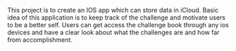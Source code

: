 This project is to create an IOS app which can store data in iCloud. Basic idea of this application is to keep track of the challenge and motivate users to be a better self. Users can get access the challenge book through any ios devices and have a clear look about what the challenges are and how far from accomplishment.
